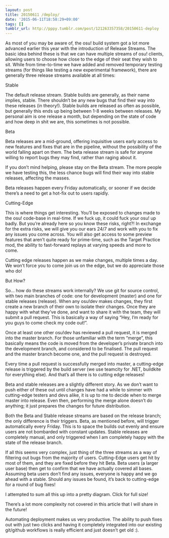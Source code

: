 ```yaml
---
layout: post
title: 20150611 /deploy/
date: '2015-06-11T18:58:29+09:00'
tags: []
tumblr_url: http://pppy.tumblr.com/post/121263357358/20150611-deploy
---
```



As most of you may be aware of, the osu! build system got a lot more advanced earlier this year with the introduction of Release Streams. The basic idea behind these is that we can have multiple streams of osu! clients, allowing users to choose how close to the edge of their seat they wish to sit. While from time-to-time we have added and removed temporary testing streams (for things like testing a new experimental framework), there are generally three release streams available at all times:

Stable

The default release stream. Stable builds are generally, as their name implies, stable. There shouldn’t be any new bugs that find their way into these releases (in theory!). Stable builds are released as often as possible, but generally this ends up being between 1-8 weeks between releases. My personal aim is one release a month, but depending on the state of code and how deep in shit we are, this sometimes is not possible.

Beta

Beta releases are a mid-ground, offering inquisitive users early access to new features and fixes that are in the pipeline, without the possibility of the world falling apart on them. The beta release stream is safe for anyone willing to report bugs they may find, rather than raging about it.

If you don’t mind helping, please stay on the Beta stream. The more people we have testing this, the less chance bugs will find their way into stable releases, affecting the masses.

Beta releases happen every Friday automatically, or sooner if we decide there’s a need to get a hot-fix out to users rapidly.

Cutting-Edge

This is where things get interesting. You’ll be exposed to changes made to the osu! code-base in real-time. If we fuck up, it could fuck your osu! up badly. But you’re already here so you know these risks, right?! In exchange for the extra risks, we will give you our ears 24/7 and work with you to fix any issues you come across. You will also get access to some preview features that aren’t quite ready for prime-time, such as the Target Practice mod, the ability to fast-forward replays at varying speeds and more to come.

Cutting edge releases happen as we make changes, multiple times a day. We won’t force you to come join us on the edge, but we do appreciate those who do!

But How?

So… how do these streams work internally? We use git for source control, with two main branches of code: one for development (master) and one for stable releases (release). When any osu!dev makes changes, they first create a new branch of their own to isolate their changes. Once they are happy with what they’ve done, and want to share it with the team, they will submit a pull request. This is basically a way of saying “Hey, I’m ready for you guys to come check my code out!”.

Once at least one other osu!dev has reviewed a pull request, it is merged into the master branch. For those unfamiliar with the term “merge”, this basically means the code is moved from the developer’s private branch into the development branch, and considered to be finalised. The pull request and the master branch become one, and the pull request is destroyed.

Every time a pull request is successfully merged into master, a cutting-edge release is triggered by the build server (we use teamcity for .NET, buildkite for everything else). And that’s all there is to cutting edge releases!

Beta and stable releases are a slightly different story. As we don’t want to push either of these out until changes have had a while to simmer with cutting-edge testers and devs alike, it is up to me to decide when to merge master into release. Even then, performing the merge alone doesn’t do anything; it just prepares the changes for future distribution.

Both the Beta and Stable release streams are based on the release branch; the only difference is their triggers. Beta, as mentioned before, will trigger automatically every Friday. This is to space the builds out evenly and ensure users are not bombarded with constant updates. Stable releases are completely manual, and only triggered when I am completely happy with the state of the release branch.

If all this seems very complex, just thing of the three streams as a way of filtering out bugs from the majority of users. Cutting-Edge users get hit by most of them, and they are fixed before they hit Beta. Beta users (a larger user base) then get to confirm that we have actually covered all bases. Assuming beta users don’t find any issues, everyone is happy and we go ahead with a stable. Should any issues be found, it’s back to cutting-edge for a round of bug fixes!

I attempted to sum all this up into a pretty diagram. Click for full size!



There’s a lot more complexity not covered in this article that I will share in the future!

Automating deployment makes us very productive. The ability to push fixes out with just two clicks and having it completely integrated into our existing git/github workflows is really efficient and just doesn’t get old :).
